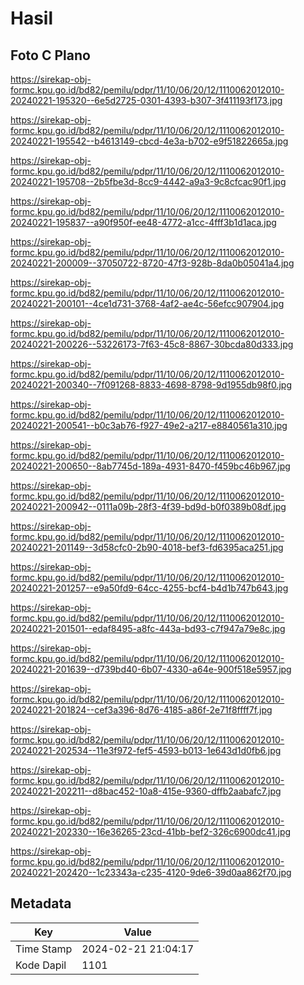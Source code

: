 # Hasil

## Foto C Plano

https://sirekap-obj-formc.kpu.go.id/bd82/pemilu/pdpr/11/10/06/20/12/1110062012010-20240221-195320--6e5d2725-0301-4393-b307-3f411193f173.jpg

https://sirekap-obj-formc.kpu.go.id/bd82/pemilu/pdpr/11/10/06/20/12/1110062012010-20240221-195542--b4613149-cbcd-4e3a-b702-e9f51822665a.jpg

https://sirekap-obj-formc.kpu.go.id/bd82/pemilu/pdpr/11/10/06/20/12/1110062012010-20240221-195708--2b5fbe3d-8cc9-4442-a9a3-9c8cfcac90f1.jpg

https://sirekap-obj-formc.kpu.go.id/bd82/pemilu/pdpr/11/10/06/20/12/1110062012010-20240221-195837--a90f950f-ee48-4772-a1cc-4fff3b1d1aca.jpg

https://sirekap-obj-formc.kpu.go.id/bd82/pemilu/pdpr/11/10/06/20/12/1110062012010-20240221-200009--37050722-8720-47f3-928b-8da0b05041a4.jpg

https://sirekap-obj-formc.kpu.go.id/bd82/pemilu/pdpr/11/10/06/20/12/1110062012010-20240221-200101--4ce1d731-3768-4af2-ae4c-56efcc907904.jpg

https://sirekap-obj-formc.kpu.go.id/bd82/pemilu/pdpr/11/10/06/20/12/1110062012010-20240221-200226--53226173-7f63-45c8-8867-30bcda80d333.jpg

https://sirekap-obj-formc.kpu.go.id/bd82/pemilu/pdpr/11/10/06/20/12/1110062012010-20240221-200340--7f091268-8833-4698-8798-9d1955db98f0.jpg

https://sirekap-obj-formc.kpu.go.id/bd82/pemilu/pdpr/11/10/06/20/12/1110062012010-20240221-200541--b0c3ab76-f927-49e2-a217-e8840561a310.jpg

https://sirekap-obj-formc.kpu.go.id/bd82/pemilu/pdpr/11/10/06/20/12/1110062012010-20240221-200650--8ab7745d-189a-4931-8470-f459bc46b967.jpg

https://sirekap-obj-formc.kpu.go.id/bd82/pemilu/pdpr/11/10/06/20/12/1110062012010-20240221-200942--0111a09b-28f3-4f39-bd9d-b0f0389b08df.jpg

https://sirekap-obj-formc.kpu.go.id/bd82/pemilu/pdpr/11/10/06/20/12/1110062012010-20240221-201149--3d58cfc0-2b90-4018-bef3-fd6395aca251.jpg

https://sirekap-obj-formc.kpu.go.id/bd82/pemilu/pdpr/11/10/06/20/12/1110062012010-20240221-201257--e9a50fd9-64cc-4255-bcf4-b4d1b747b643.jpg

https://sirekap-obj-formc.kpu.go.id/bd82/pemilu/pdpr/11/10/06/20/12/1110062012010-20240221-201501--edaf8495-a8fc-443a-bd93-c7f947a79e8c.jpg

https://sirekap-obj-formc.kpu.go.id/bd82/pemilu/pdpr/11/10/06/20/12/1110062012010-20240221-201639--d739bd40-6b07-4330-a64e-900f518e5957.jpg

https://sirekap-obj-formc.kpu.go.id/bd82/pemilu/pdpr/11/10/06/20/12/1110062012010-20240221-201824--cef3a396-8d76-4185-a86f-2e71f8ffff7f.jpg

https://sirekap-obj-formc.kpu.go.id/bd82/pemilu/pdpr/11/10/06/20/12/1110062012010-20240221-202534--11e3f972-fef5-4593-b013-1e643d1d0fb6.jpg

https://sirekap-obj-formc.kpu.go.id/bd82/pemilu/pdpr/11/10/06/20/12/1110062012010-20240221-202211--d8bac452-10a8-415e-9360-dffb2aabafc7.jpg

https://sirekap-obj-formc.kpu.go.id/bd82/pemilu/pdpr/11/10/06/20/12/1110062012010-20240221-202330--16e36265-23cd-41bb-bef2-326c6900dc41.jpg

https://sirekap-obj-formc.kpu.go.id/bd82/pemilu/pdpr/11/10/06/20/12/1110062012010-20240221-202420--1c23343a-c235-4120-9de6-39d0aa862f70.jpg


## Metadata

| Key        | Value               |
| ---------- | ------------------- |
| Time Stamp | 2024-02-21 21:04:17 |
| Kode Dapil | 1101                |



